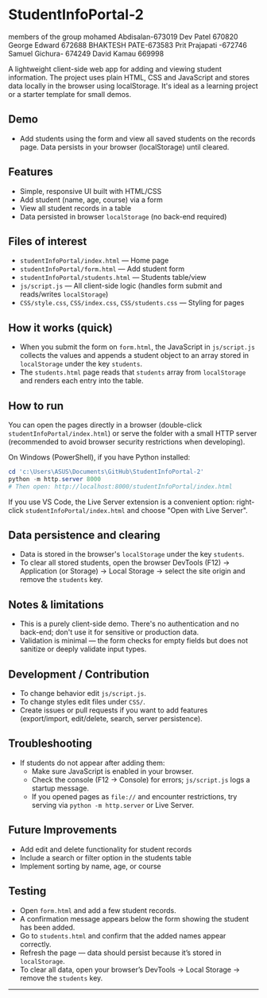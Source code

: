 # StudentInfoPortal-2
members of the group
mohamed Abdisalan-673019
Dev Patel 670820
George Edward 672688
BHAKTESH PATE-673583
Prit Prajapati -672746
Samuel Gichura- 674249
David Kamau 669998

A lightweight client-side web app for adding and viewing student information. The project uses plain HTML, CSS and JavaScript and stores data locally in the browser using localStorage. It's ideal as a learning project or a starter template for small demos.

## Demo
- Add students using the form and view all saved students on the records page. Data persists in your browser (localStorage) until cleared.

## Features
- Simple, responsive UI built with HTML/CSS
- Add student (name, age, course) via a form
- View all student records in a table
- Data persisted in browser `localStorage` (no back-end required)

## Files of interest
- `studentInfoPortal/index.html` — Home page
- `studentInfoPortal/form.html` — Add student form
- `studentInfoPortal/students.html` — Students table/view
- `js/script.js` — All client-side logic (handles form submit and reads/writes `localStorage`)
- `CSS/style.css`, `CSS/index.css`, `CSS/students.css` — Styling for pages

## How it works (quick)
- When you submit the form on `form.html`, the JavaScript in `js/script.js` collects the values and appends a student object to an array stored in `localStorage` under the key `students`.
- The `students.html` page reads that `students` array from `localStorage` and renders each entry into the table.

## How to run
You can open the pages directly in a browser (double-click `studentInfoPortal/index.html`) or serve the folder with a small HTTP server (recommended to avoid browser security restrictions when developing).

On Windows (PowerShell), if you have Python installed:

```powershell
cd 'c:\Users\ASUS\Documents\GitHub\StudentInfoPortal-2'
python -m http.server 8000
# Then open: http://localhost:8000/studentInfoPortal/index.html
```

If you use VS Code, the Live Server extension is a convenient option: right-click `studentInfoPortal/index.html` and choose "Open with Live Server".

## Data persistence and clearing
- Data is stored in the browser's `localStorage` under the key `students`.
- To clear all stored students, open the browser DevTools (F12) → Application (or Storage) → Local Storage → select the site origin and remove the `students` key.

## Notes & limitations
- This is a purely client-side demo. There's no authentication and no back-end; don't use it for sensitive or production data.
- Validation is minimal — the form checks for empty fields but does not sanitize or deeply validate input types.

## Development / Contribution
- To change behavior edit `js/script.js`.
- To change styles edit files under `CSS/`.
- Create issues or pull requests if you want to add features (export/import, edit/delete, search, server persistence).

## Troubleshooting
- If students do not appear after adding them:
	- Make sure JavaScript is enabled in your browser.
	- Check the console (F12 → Console) for errors; `js/script.js` logs a startup message.
	- If you opened pages as `file://` and encounter restrictions, try serving via `python -m http.server` or Live Server.
   
 ## Future Improvements
- Add edit and delete functionality for student records  
- Include a search or filter option in the students table  
- Implement sorting by name, age, or course     

##  Testing
- Open `form.html` and add a few student records.  
- A confirmation message appears below the form showing the student has been added.  
- Go to `students.html` and confirm that the added names appear correctly.  
- Refresh the page — data should persist because it’s stored in `localStorage`.  
- To clear all data, open your browser’s DevTools → Local Storage → remove the `students` key.
  
---


